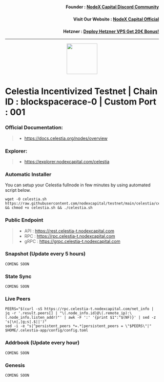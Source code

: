 <h3><p style="font-size:14px" align="right">Founder :
<a href="https://discord.gg/nodexcapital" target="_blank">NodeX Capital Discord Community</a></p></h3>
<h3><p style="font-size:14px" align="right">Visit Our Website :
<a href="https://discord.gg/nodexcapital" target="_blank">NodeX Capital Official</a></p></h3>
<h3><p style="font-size:14px" align="right">Hetzner :
<a href="https://hetzner.cloud/?ref=bMTVi7dcwSgA" target="_blank">Deploy Hetzner VPS Get 20€ Bonus!</a></h3>
<hr>

<p align="center">
  <img height="100" height="auto" src="https://user-images.githubusercontent.com/50621007/170463282-576375f8-fa1e-4fce-8350-6312b415b50d.png">
</p>

# Celestia Incentivized Testnet | Chain ID : blockspacerace-0 | Custom Port : 001

### Official Documentation:
>- https://docs.celestia.org/nodes/overview

### Explorer:
>- https://explorer.nodexcapital.com/celestia

### Automatic Installer
You can setup your Celestia fullnode in few minutes by using automated script below.
```
wget -O celestia.sh https://raw.githubusercontent.com/nodexcapital/testnet/main/celestia/celestia.sh && chmod +x celestia.sh && ./celestia.sh
```
### Public Endpoint

>- API : https://rest.celestia-t.nodexcapital.com
>- RPC : https://rpc.celestia-t.nodexcapital.com
>- gRPC : https://grpc.celestia-t.nodexcapital.com

### Snapshot (Update every 5 hours)
```
COMING SOON
```

### State Sync
```
COMING SOON
```

### Live Peers
```
PEERS="$(curl -sS https://rpc.celestia-t.nodexcapital.com/net_info | jq -r '.result.peers[] | "\(.node_info.id)@\(.remote_ip):\(.node_info.listen_addr)"' | awk -F ':' '{print $1":"$(NF)}' | sed -z 's|\n|,|g;s|.$||')"
sed -i -e "s|^persistent_peers *=.*|persistent_peers = \"$PEERS\"|" $HOME/.celestia-app/config/config.toml
```
### Addrbook (Update every hour)
```
COMING SOON
```
### Genesis
```
COMING SOON
```